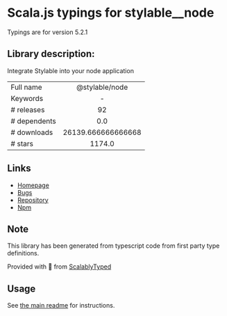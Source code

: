 
# Scala.js typings for stylable__node

Typings are for version 5.2.1

## Library description:
Integrate Stylable into your node application

|                    |                 |
| ------------------ | :-------------: |
| Full name          | @stylable/node |
| Keywords           | - |
| # releases         | 92 |
| # dependents       | 0.0 |
| # downloads        | 26139.666666666668 |
| # stars            | 1174.0 |

## Links
- [Homepage](https://github.com/wix/stylable/tree/master#readme)
- [Bugs](https://github.com/wix/stylable/issues)
- [Repository](https://github.com/wix/stylable/tree/master)
- [Npm](https://www.npmjs.com/package/%40stylable%2Fnode)
    


## Note
This library has been generated from typescript code from first party type definitions.

Provided with :purple_heart: from [ScalablyTyped](https://github.com/oyvindberg/ScalablyTyped)

## Usage
See [the main readme](../../readme.md) for instructions.


